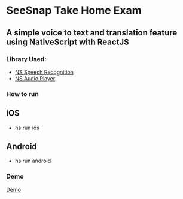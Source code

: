 # SeeSnap Take Home Exam

## A simple voice to text and translation feature using NativeScript with ReactJS

### Library Used:

- [NS Speech Recognition](https://market.nativescript.org/plugins/nativescript-speech-recognition/)
- [NS Audio Player](https://market.nativescript.org/plugins/nativescript-audio-player/)

### How to run

## iOS

- ns run ios

## Android

- ns run android

### Demo

[Demo](Your_UrlPath_For_Video)
